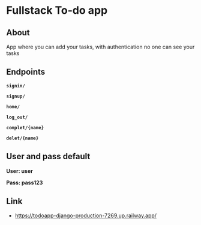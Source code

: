 # Fullstack To-do app

## About
App where you can add your tasks, with authentication no one can see your tasks


## Endpoints

**`signin/`**

**`signup/`**

**`home/`**

**`log_out/`**

**`complet/{name}`**

**`delet/{name}`**



## User and pass default

**User: user**

**Pass: pass123**


## Link 
 * <https://todoapp-django-production-7269.up.railway.app/>
